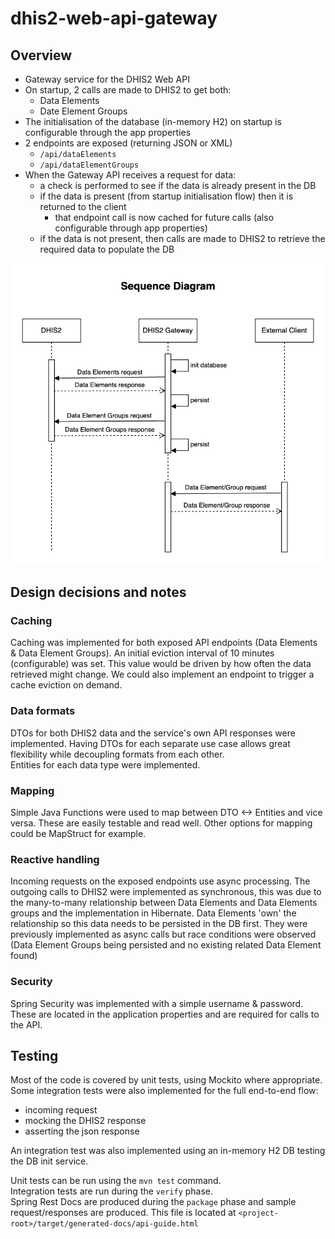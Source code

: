 # dhis2-web-api-gateway

## Overview
- Gateway service for the DHIS2 Web API  
- On startup, 2 calls are made to DHIS2 to get both:
  - Data Elements
  - Date Element Groups
- The initialisation of the database (in-memory H2) on startup is configurable through the app properties
- 2 endpoints are exposed (returning JSON or XML)
  - `/api/dataElements`
  - `/api/dataElementGroups`
- When the Gateway API receives a request for data:
  - a check is performed to see if the data is already present in the DB
  - if the data is present (from startup initialisation flow) then it is returned to the client
    - that endpoint call is now cached for future calls (also configurable through app properties)
  - if the data is not present, then calls are made to DHIS2 to retrieve the required data to populate the DB

![Sequence diagram](sequence-diagram.drawio.png)  

## Design decisions and notes
### Caching
Caching was implemented for both exposed API endpoints (Data Elements & Data Element Groups). An initial eviction interval of 10 minutes (configurable) was set. This value would be driven by how often the data retrieved might change. We could also implement an endpoint to trigger a cache eviction on demand.

### Data formats
DTOs for both DHIS2 data and the service's own API responses were implemented. Having DTOs for each separate use case allows great flexibility while decoupling formats from each other.  
Entities for each data type were implemented.

### Mapping
Simple Java Functions were used to map between DTO <-> Entities and vice versa. These are easily testable and read well. Other options for mapping could be MapStruct for example.

### Reactive handling
Incoming requests on the exposed endpoints use async processing. The outgoing calls to DHIS2 were implemented as synchronous, this was due to the many-to-many relationship between Data Elements and Data Elements groups and the implementation in Hibernate. Data Elements 'own' the relationship so this data needs to be persisted in the DB first. They were previously implemented as async calls but race conditions were observed (Data Element Groups being persisted and no existing related Data Element found) 

### Security
Spring Security was implemented with a simple username & password. These are located in the application properties and are required for calls to the API.

## Testing
Most of the code is covered by unit tests, using Mockito where appropriate. Some integration tests were also implemented for the full end-to-end flow:
- incoming request
- mocking the DHIS2 response
- asserting the json response  

An integration test was also implemented using an in-memory H2 DB testing the DB init service.

Unit tests can be run using the `mvn test` command.  
Integration tests are run during the `verify` phase.  
Spring Rest Docs are produced during the `package` phase and sample request/responses are produced. This file is located at `<project-root>/target/generated-docs/api-guide.html`